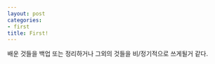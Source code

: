 ```yaml
---
layout: post
categories:
- first
title: First!
---
```


배운 것들을 백업 또는 정리하거나 그외의 것들을 비/정기적으로 쓰게될거 같다.
